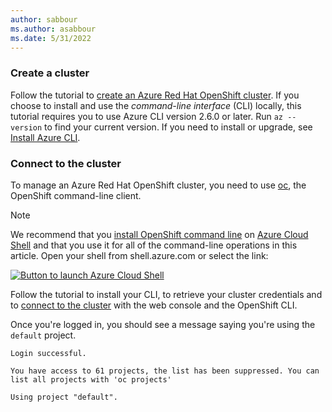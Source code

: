 ```yaml
---
author: sabbour
ms.author: asabbour
ms.date: 5/31/2022
---
```


### Create a cluster

Follow the tutorial to [create an Azure Red Hat OpenShift cluster](../tutorial-create-cluster.md). If you choose to install and use the *command-line interface* (CLI) locally, this tutorial requires you to use Azure CLI version 2.6.0 or later. Run `az --version` to find your current version. If you need to install or upgrade, see [Install Azure CLI](/cli/azure/install-azure-cli).

### Connect to the cluster

To manage an Azure Red Hat OpenShift cluster, you need to use [oc](https://docs.openshift.com/container-platform/4.7/cli_reference/openshift_cli/getting-started-cli.html), the OpenShift command-line client.

> [!NOTE]
> We recommend that you [install OpenShift command line](../tutorial-connect-cluster.md) on [Azure Cloud Shell](https://shell.azure.com/) and that you use it for all of the command-line operations in this article. Open your shell from shell.azure.com or select the link:
>
> [![Button to launch Azure Cloud Shell](~/reusable-content/ce-skilling/azure/media/cloud-shell/launch-cloud-shell-button.png)](https://shell.azure.com/bash)

Follow the tutorial to install your CLI, to retrieve your cluster credentials and to [connect to the cluster](../tutorial-connect-cluster.md) with the web console and the OpenShift CLI.

Once you're logged in, you should see a message saying you're using the `default` project.

```output
Login successful.

You have access to 61 projects, the list has been suppressed. You can list all projects with 'oc projects'

Using project "default".
```